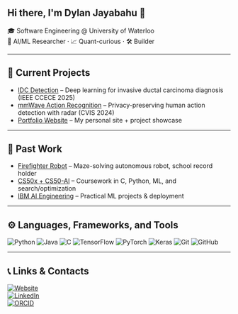 ## Hi there, I'm Dylan Jayabahu 👋  
🎓 Software Engineering @ University of Waterloo  
🤖 AI/ML Researcher · 📈 Quant-curious · 🛠️ Builder  

---

## 🔭 Current Projects
- [IDC Detection](https://github.com/dylanjayabahu/idc-detection) – Deep learning for invasive ductal carcinoma diagnosis (IEEE CCECE 2025)  
- [mmWave Action Recognition](https://github.com/dylanjayabahu/mmwave-actions) – Privacy-preserving human action detection with radar (CVIS 2024)  
- [Portfolio Website](https://www.dylanjayabahu.com/) – My personal site + project showcase  

---

## 💼 Past Work
- [Firefighter Robot](https://github.com/dylanjayabahu/firefighter-robot) – Maze-solving autonomous robot, school record holder  
- [CS50x + CS50-AI](https://github.com/dylanjayabahu/CS50) – Coursework in C, Python, ML, and search/optimization  
- [IBM AI Engineering](https://github.com/dylanjayabahu/ibm-ai-engineering) – Practical ML projects & deployment  

---

## ⚙️ Languages, Frameworks, and Tools
![Python](https://img.shields.io/badge/Python-3776AB?logo=python&logoColor=fff&style=flat-square)
![Java](https://img.shields.io/badge/Java-007396?logo=java&logoColor=fff&style=flat-square)
![C](https://img.shields.io/badge/C-00599C?logo=c&logoColor=fff&style=flat-square)
![TensorFlow](https://img.shields.io/badge/TensorFlow-FF6F00?logo=tensorflow&logoColor=fff&style=flat-square)
![PyTorch](https://img.shields.io/badge/PyTorch-EE4C2C?logo=pytorch&logoColor=fff&style=flat-square)
![Keras](https://img.shields.io/badge/Keras-D00000?logo=keras&logoColor=fff&style=flat-square)
![Git](https://img.shields.io/badge/Git-F05032?logo=git&logoColor=fff&style=flat-square)
![GitHub](https://img.shields.io/badge/GitHub-181717?logo=github&logoColor=fff&style=flat-square)

---

## 📞 Links & Contacts
[![Website](https://img.shields.io/badge/Website-000?style=for-the-badge&logo=vercel&logoColor=white)](https://www.dylanjayabahu.com/)  
[![LinkedIn](https://img.shields.io/badge/LinkedIn-0077B5?style=for-the-badge&logo=linkedin&logoColor=white)](https://www.linkedin.com/in/dylan-jayabahu-636037266)  
[![ORCID](https://img.shields.io/badge/ORCID-A6CE39?style=for-the-badge&logo=orcid&logoColor=white)](https://orcid.org/0009-0006-6754-1938)  

